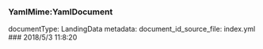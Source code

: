 ### YamlMime:YamlDocument
documentType: LandingData
metadata:
    document_id_source_file: index.yml
    ### 2018/5/3 11:8:20
